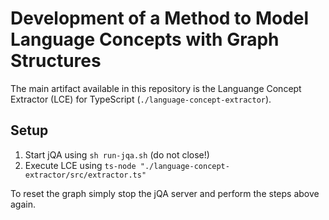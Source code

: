 # Development of a Method to Model Language Concepts with Graph Structures

The main artifact available in this repository is the Languange Concept Extractor (LCE) for TypeScript (`./language-concept-extractor`).

## Setup

1. Start jQA using `sh run-jqa.sh` (do not close!)
2. Execute LCE using `ts-node "./language-concept-extractor/src/extractor.ts"`

To reset the graph simply stop the jQA server and perform the steps above again.